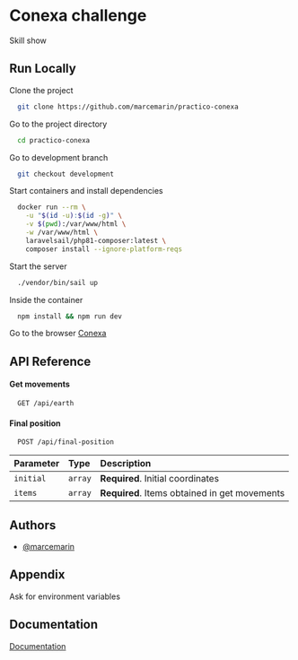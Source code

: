 
# Conexa challenge

Skill show 


## Run Locally

Clone the project

```bash
  git clone https://github.com/marcemarin/practico-conexa
```

Go to the project directory

```bash
  cd practico-conexa
```
Go to development branch 

```bash
  git checkout development
```

Start containers and install dependencies

```bash
  docker run --rm \
    -u "$(id -u):$(id -g)" \
    -v $(pwd):/var/www/html \
    -w /var/www/html \
    laravelsail/php81-composer:latest \
    composer install --ignore-platform-reqs
```

Start the server

```bash
  ./vendor/bin/sail up
```
Inside the container

```bash
  npm install && npm run dev 
```
Go to the browser
[Conexa](http://localhost/)


## API Reference

#### Get movements

```http
  GET /api/earth
```

#### Final position 

```http
  POST /api/final-position
```

| Parameter | Type     | Description                       |
| :-------- | :------- | :-------------------------------- |
| `initial`      | `array` | **Required**. Initial coordinates |
| `items`      | `array` | **Required**. Items obtained in get movements |



## Authors

- [@marcemarin](https://github.com/marcemarin)


## Appendix

Ask for environment variables


## Documentation

[Documentation](https://linktodocumentation)

